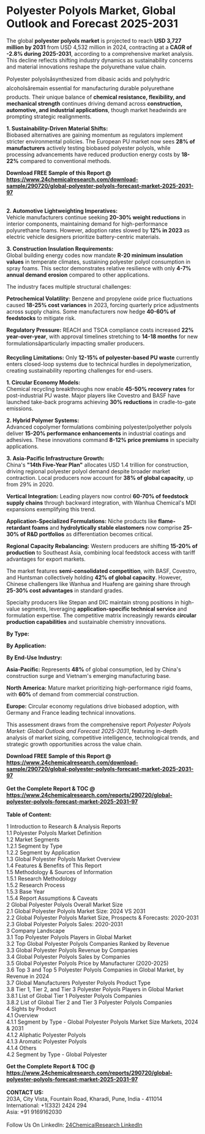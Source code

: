 <h1>Polyester Polyols Market, Global Outlook and Forecast 2025-2031</h1><p>The global <strong>polyester polyols market</strong> is projected to reach <strong>USD 3,727 million by 2031</strong> from USD 4,532 million in 2024, contracting at a <strong>CAGR of -2.8% during 2025-2031</strong>, according to a comprehensive market analysis. This decline reflects shifting industry dynamics as sustainability concerns and material innovations reshape the polyurethane value chain.</p><p>Polyester polyolsâsynthesized from dibasic acids and polyhydric alcoholsâremain essential for manufacturing durable polyurethane products. Their unique balance of <strong>chemical resistance, flexibility, and mechanical strength</strong> continues driving demand across <strong>construction, automotive, and industrial applications</strong>, though market headwinds are prompting strategic realignments.</p><p><strong>1. Sustainability-Driven Material Shifts:</strong><br>
Biobased alternatives are gaining momentum as regulators implement stricter environmental policies. The European PU market now sees <strong>28% of manufacturers</strong> actively testing biobased polyester polyols, while processing advancements have reduced production energy costs by <strong>18-22%</strong> compared to conventional methods.</p><div><b>Download FREE Sample of this Report @ 
            <a href="https://www.24chemicalresearch.com/download-sample/290720/global-polyester-polyols-forecast-market-2025-2031-97">
            https://www.24chemicalresearch.com/download-sample/290720/global-polyester-polyols-forecast-market-2025-2031-97</a></b></div><br><p><strong>2. Automotive Lightweighting Imperatives:</strong><br>
Vehicle manufacturers continue seeking <strong>20-30% weight reductions</strong> in interior components, maintaining demand for high-performance polyurethane foams. However, adoption rates slowed by <strong>12% in 2023</strong> as electric vehicle designers prioritize battery-centric materials.</p><p><strong>3. Construction Insulation Requirements:</strong><br>
Global building energy codes now mandate <strong>R-20 minimum insulation values</strong> in temperate climates, sustaining polyester polyol consumption in spray foams. This sector demonstrates relative resilience with only <strong>4-7% annual demand erosion</strong> compared to other applications.</p><p>The industry faces multiple structural challenges:</p><p><strong>Petrochemical Volatility:</strong> Benzene and propylene oxide price fluctuations caused <strong>18-25% cost variances</strong> in 2023, forcing quarterly price adjustments across supply chains. Some manufacturers now hedge <strong>40-60% of feedstocks</strong> to mitigate risk.</p><p><strong>Regulatory Pressure:</strong> REACH and TSCA compliance costs increased <strong>22% year-over-year</strong>, with approval timelines stretching to <strong>14-18 months</strong> for new formulationsâparticularly impacting smaller producers.</p><p><strong>Recycling Limitations:</strong> Only <strong>12-15% of polyester-based PU waste</strong> currently enters closed-loop systems due to technical hurdles in depolymerization, creating sustainability reporting challenges for end-users.</p><p><strong>1. Circular Economy Models:</strong><br>
Chemical recycling breakthroughs now enable <strong>45-50% recovery rates</strong> for post-industrial PU waste. Major players like Covestro and BASF have launched take-back programs achieving <strong>30% reductions</strong> in cradle-to-gate emissions.</p><p><strong>2. Hybrid Polymer Systems:</strong><br>
Advanced copolymer formulations combining polyester/polyether polyols deliver <strong>15-20% performance enhancements</strong> in industrial coatings and adhesives. These innovations command <strong>8-12% price premiums</strong> in specialty applications.</p><p><strong>3. Asia-Pacific Infrastructure Growth:</strong><br>
China's <strong>"14th Five-Year Plan"</strong> allocates USD 1.4 trillion for construction, driving regional polyester polyol demand despite broader market contraction. Local producers now account for <strong>38% of global capacity</strong>, up from 29% in 2020.</p><p><strong>Vertical Integration:</strong> Leading players now control <strong>60-70% of feedstock supply chains</strong> through backward integration, with Wanhua Chemical's MDI expansions exemplifying this trend.</p><p><strong>Application-Specialized Formulations:</strong> Niche products like <strong>flame-retardant foams</strong> and <strong>hydrolytically stable elastomers</strong> now comprise <strong>25-30% of R&amp;D portfolios</strong> as differentiation becomes critical.</p><p><strong>Regional Capacity Rebalancing:</strong> Western producers are shifting <strong>15-20% of production</strong> to Southeast Asia, combining local feedstock access with tariff advantages for export markets.</p><p>The market features <strong>semi-consolidated competition</strong>, with BASF, Covestro, and Huntsman collectively holding <strong>42% of global capacity</strong>. However, Chinese challengers like Wanhua and Huafeng are gaining share through <strong>25-30% cost advantages</strong> in standard grades.</p><p>Specialty producers like Stepan and DIC maintain strong positions in high-value segments, leveraging <strong>application-specific technical service</strong> and formulation expertise. The competitive matrix increasingly rewards <strong>circular production capabilities</strong> and sustainable chemistry innovations.</p><p><strong>By Type:</strong></p><p><strong>By Application:</strong></p><p><strong>By End-Use Industry:</strong></p><p><strong>Asia-Pacific:</strong> Represents <strong>48%</strong> of global consumption, led by China's construction surge and Vietnam's emerging manufacturing base.</p><p><strong>North America:</strong> Mature market prioritizing high-performance rigid foams, with <strong>60%</strong> of demand from commercial construction.</p><p><strong>Europe:</strong> Circular economy regulations drive biobased adoption, with Germany and France leading technical innovations.</p><p>This assessment draws from the comprehensive report <em>Polyester Polyols Market: Global Outlook and Forecast 2025-2031</em>, featuring in-depth analysis of market sizing, competitive intelligence, technological trends, and strategic growth opportunities across the value chain.</p><div><b>Download FREE Sample of this Report @ 
            <a href="https://www.24chemicalresearch.com/download-sample/290720/global-polyester-polyols-forecast-market-2025-2031-97">
            https://www.24chemicalresearch.com/download-sample/290720/global-polyester-polyols-forecast-market-2025-2031-97</a></b></div><br><div><b>Get the Complete Report & TOC @ 
            <a href="https://www.24chemicalresearch.com/reports/290720/global-polyester-polyols-forecast-market-2025-2031-97">
            https://www.24chemicalresearch.com/reports/290720/global-polyester-polyols-forecast-market-2025-2031-97</a></b></div><br>
            <b>Table of Content:</b><p>1 Introduction to Research & Analysis Reports<br />
 1.1 Polyester Polyols Market Definition<br />
 1.2 Market Segments<br />
 1.2.1 Segment by Type<br />
 1.2.2 Segment by Application<br />
 1.3 Global Polyester Polyols Market Overview<br />
 1.4 Features & Benefits of This Report<br />
 1.5 Methodology & Sources of Information<br />
 1.5.1 Research Methodology<br />
 1.5.2 Research Process<br />
 1.5.3 Base Year<br />
 1.5.4 Report Assumptions & Caveats<br />
2 Global Polyester Polyols Overall Market Size<br />
 2.1 Global Polyester Polyols Market Size: 2024 VS 2031<br />
 2.2 Global Polyester Polyols Market Size, Prospects & Forecasts: 2020-2031<br />
 2.3 Global Polyester Polyols Sales: 2020-2031<br />
3 Company Landscape<br />
 3.1 Top Polyester Polyols Players in Global Market<br />
 3.2 Top Global Polyester Polyols Companies Ranked by Revenue<br />
 3.3 Global Polyester Polyols Revenue by Companies<br />
 3.4 Global Polyester Polyols Sales by Companies<br />
 3.5 Global Polyester Polyols Price by Manufacturer (2020-2025)<br />
 3.6 Top 3 and Top 5 Polyester Polyols Companies in Global Market, by Revenue in 2024<br />
 3.7 Global Manufacturers Polyester Polyols Product Type<br />
 3.8 Tier 1, Tier 2, and Tier 3 Polyester Polyols Players in Global Market<br />
 3.8.1 List of Global Tier 1 Polyester Polyols Companies<br />
 3.8.2 List of Global Tier 2 and Tier 3 Polyester Polyols Companies<br />
4 Sights by Product<br />
 4.1 Overview<br />
 4.1.1 Segment by Type - Global Polyester Polyols Market Size Markets, 2024 & 2031<br />
 4.1.2 Aliphatic Polyester Polyols<br />
 4.1.3 Aromatic Polyester Polyols<br />
 4.1.4 Others<br />
 4.2 Segment by Type - Global Polyester</p><div><b>Get the Complete Report & TOC @ 
            <a href="https://www.24chemicalresearch.com/reports/290720/global-polyester-polyols-forecast-market-2025-2031-97">
            https://www.24chemicalresearch.com/reports/290720/global-polyester-polyols-forecast-market-2025-2031-97</a></b></div><br><b>CONTACT US:</b><br>
            203A, City Vista, Fountain Road, Kharadi, Pune, India - 411014<br>
            International: +1(332) 2424 294<br>
            Asia: +91 9169162030 <br><br>
            Follow Us On LinkedIn: <a href="https://www.linkedin.com/company/24chemicalresearch/">24ChemicalResearch LinkedIn</a>